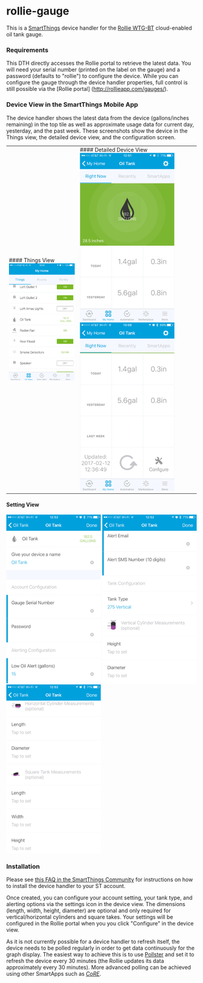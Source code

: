# rollie-gauge
This is a [SmartThings](http://smartthings.com) device handler for the [Rollie WTG-BT](http://fuelminder.biz/rollie%20systems/wtg1%20remote%20tank%20gauge.html) cloud-enabled oil tank gauge. 

### Requirements
This DTH directly accesses the Rollie portal to retrieve the latest data.  You will need your serial number (printed on the label on the gauge) and a password (defaults to "rollie") to configure the device.  While you can configure the gauge through the device handler properties, full control is still possible via the [Rollie portal] (http://rollieapp.com/gauges/).

### Device View in the SmartThings Mobile App
The device handler shows the latest data from the device (gallons/inches remaining) in the top tile as well as approximate usage data for current day, yesterday, and the past week.  These screenshots show the device in the Things view, the detailed device view, and the configuration screen.
<table>
<tr>
<td>
#### Things View
<img width="250" src="https://github.com/dlaporte/SmartThings/blob/master/DeviceHandlers/rollie-gauge/docs/IMG_2558.png">
</td>
<td>
#### Detailed Device View
<img width="250" src="https://github.com/dlaporte/SmartThings/blob/master/DeviceHandlers/rollie-gauge/docs/IMG_2559.png">
<img width="250" src="https://github.com/dlaporte/SmartThings/blob/master/DeviceHandlers/rollie-gauge/docs/IMG_2563.png">
</td></tr></table>

#### Setting View
<img width="250" src="https://github.com/dlaporte/SmartThings/blob/master/DeviceHandlers/rollie-gauge/docs/IMG_2560.png">
<img width="250" src="https://github.com/dlaporte/SmartThings/blob/master/DeviceHandlers/rollie-gauge/docs/IMG_2561.png">
<img width="250" src="https://github.com/dlaporte/SmartThings/blob/master/DeviceHandlers/rollie-gauge/docs/IMG_2562.png">

### Installation
Please see [this FAQ in the SmartThings Community](https://community.smartthings.com/t/faq-an-overview-of-using-custom-code-in-smartthings/16772) for instructions on how to install the device handler to your ST account.

Once created, you can configure your account setting, your tank type, and alerting options via the settings icon in the device view.  The dimensions (length, width, height, diameter) are optional and only required for vertical/horizontal cylinders and square takes.  Your settings will be configured in the Rollie portal when you you click "Configure" in the device view.

As it is not currently possible for a device handler to refresh itself, the device needs to be polled regularly in order to get data continuously for the graph display. The easiest way to achieve this is to use [Pollster](https://community.smartthings.com/t/pollster-a-smartthings-polling-daemon/3447) and set it to refresh the device every 30 minutes (the Rollie updates its data approximately every 30 minutes). More advanced polling can be achieved using other SmartApps such as [*CoRE*](https://community.smartthings.com/t/release-candidate-core-communitys-own-rule-engine/57972).
